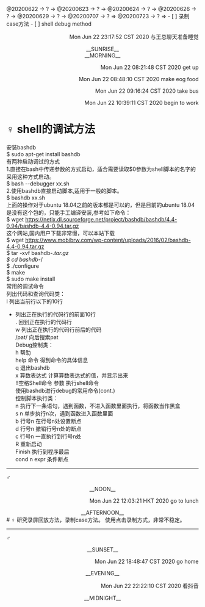 <link rel="stylesheet"  type="text/css" href="./css/activity.css"/>
<TODO>@20200622 → ? → @20200623 → ? → @20200624 → ? → @20200626 → ? → @20200629 → ? → @20200707 → ? ⇒ @20200723 → ? ⇒ </TODO>
- [ ] 录制case方法   
- [ ] shell debug method  

<p align="right"><action>Mon Jun 22 23:17:52 CST 2020 与王总聊天准备睡觉</action></p>
<center><timeblock>__SUNRISE__</timeblock></center>
<center><timeblock>__MORNING__</timeblock></center>
<p align="right"><action>Mon Jun 22 08:21:48 CST 2020 get up</action></p>
<p align="right"><action>Mon Jun 22 08:48:10 CST 2020 make eog food</action></p> 
<p align="right"><action>Mon Jun 22 09:16:24 CST 2020 take bus</action></p>
<p align="right"><action>Mon Jun 22 10:39:11 CST 2020 begin to work</action></p>

# ♀ shell的调试方法  
安装bashdb  
$ sudo apt-get install bashdb  
有两种启动调试的方式  
1.直接在bash中传递参数的方式启动，适合需要读取$0参数为shell脚本的名字的采用这种方式启动。  
$ bash --debugger xx.sh  
2.使用bashdb直接启动脚本,适用于一般的脚本。  
$ bashdb xx.sh  
上面的操作对于ubuntu 18.04之前的版本都是可以的，但是目前的ubuntu 18.04是没有这个包的，只能手工编译安装,参考如下命令：  
$ wget https://netix.dl.sourceforge.net/project/bashdb/bashdb/4.4-0.94/bashdb-4.4-0.94.tar.gz  
这个网站,国内用户下载非常慢，可以本站下载  
$ wget https://www.mobibrw.com/wp-content/uploads/2016/02/bashdb-4.4-0.94.tar.gz  
$ tar -xvf bashdb-*.tar.gz  
$ cd bashdb-*/  
$ ./configure  
$ make  
$ sudo make install  
常用的调试命令  
列出代码和查询代码类：  
l 列出当前行以下的10行  
- 列出正在执行的代码行的前面10行  
. 回到正在执行的代码行  
w 列出正在执行的代码行前后的代码  
/pat/ 向后搜索pat  
Debug控制类：  
h 帮助  
help 命令 得到命令的具体信息  
q 退出bashdb  
x 算数表达式 计算算数表达式的值，并显示出来  
!!空格Shell命令 参数 执行shell命令  
使用bashdb进行debug的常用命令(cont.)  
控制脚本执行类：  
n 执行下一条语句，遇到函数，不进入函数里面执行，将函数当作黑盒  
s n 单步执行n次，遇到函数进入函数里面  
b 行号n 在行号n处设置断点  
d 行号n 撤销行号n处的断点  
c 行号n 一直执行到行号n处  
R 重新启动  
Finish 执行到程序最后  
cond n expr 条件断点  

---
_♂_
<center><timeblock>__NOON__</timeblock></center>
<p align="right"><action>Mon Jun 22 12:03:21 HKT 2020 go to lunch</action></p>
<center><timeblock>__AFTERNOON__</timeblock></center>
# ♀ 研究录屏回放方法，录制case方法。   
使用点击录制方式，非常不稳定。

---
_♂_
<center><timeblock>__SUNSET__</timeblock></center>
<p align="right"><action>Mon Jun 22 18:48:47 CST 2020 go home</action></p>
<center><timeblock>__EVENING__</timeblock></center>
<p align="right"><action>Mon Jun 22 22:22:10 CST 2020 看抖音</action></p>
<center><timeblock>__MIDNIGHT__</timeblock></center>

